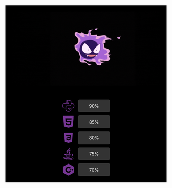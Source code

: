 <!-- Banner com fundo preto -->
<div style="background-color: black; text-align: center; padding: 20px;">
  <img src="https://github.com/phfuark/phfuark/blob/main/Banner.gif" alt="Banner" style="max-width: 100%; height: auto;">
</div>

<!-- Ícones com porcentagem e fundo preto -->
<div style="background-color: black; text-align: center; padding: 20px;">
  <div style="display: flex; flex-direction: column; align-items: center; gap: 10px;">
    <div style="display: flex; flex-direction: row; align-items: center; gap: 10px;">
      <img src="https://raw.githubusercontent.com/phfuark/phfuark/refs/heads/main/PYTHON.png" alt="Python" style="width: 40px; height: 40px;">
      <div style="width: 100px; height: 40px; background-color: #333; display: flex; justify-content: center; align-items: center; color: white; border-radius: 5px;">90%</div> <!-- Exemplo de 90% -->
    </div>
    <div style="display: flex; flex-direction: row; align-items: center; gap: 10px;">
      <img src="https://raw.githubusercontent.com/phfuark/phfuark/refs/heads/main/HTML5.png" alt="HTML5" style="width: 40px; height: 40px;">
      <div style="width: 100px; height: 40px; background-color: #333; display: flex; justify-content: center; align-items: center; color: white; border-radius: 5px;">85%</div> <!-- Exemplo de 85% -->
    </div>
    <div style="display: flex; flex-direction: row; align-items: center; gap: 10px;">
      <img src="https://raw.githubusercontent.com/phfuark/phfuark/refs/heads/main/CSS3.png" alt="CSS3" style="width: 40px; height: 40px;">
      <div style="width: 100px; height: 40px; background-color: #333; display: flex; justify-content: center; align-items: center; color: white; border-radius: 5px;">80%</div> <!-- Exemplo de 80% -->
    </div>
    <div style="display: flex; flex-direction: row; align-items: center; gap: 10px;">
      <img src="https://raw.githubusercontent.com/phfuark/phfuark/refs/heads/main/JAVA.png" alt="Java" style="width: 40px; height: 40px;">
      <div style="width: 100px; height: 40px; background-color: #333; display: flex; justify-content: center; align-items: center; color: white; border-radius: 5px;">75%</div> <!-- Exemplo de 75% -->
    </div>
    <div style="display: flex; flex-direction: row; align-items: center; gap: 10px;">
      <img src="https://raw.githubusercontent.com/phfuark/phfuark/refs/heads/main/C%2B%2B.png" alt="C++" style="width: 40px; height: 40px;">
      <div style="width: 100px; height: 40px; background-color: #333; display: flex; justify-content: center; align-items: center; color: white; border-radius: 5px;">70%</div> <!-- Exemplo de 70% -->
    </div>
  </div>
</div>


